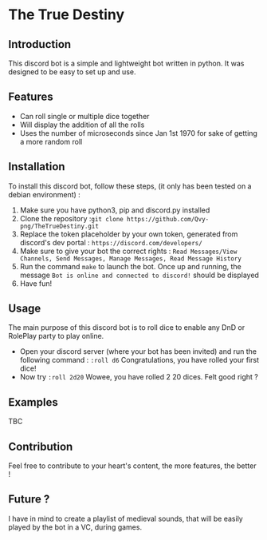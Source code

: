 # The True Destiny

## Introduction
This discord bot is a simple and lightweight bot written in python. It was designed to be easy to set up and use.

## Features
- Can roll single or multiple dice together
- Will display the addition of all the rolls
- Uses the number of microseconds since Jan 1st 1970 for sake of getting a more random roll

## Installation
To install this discord bot, follow these steps, (it only has been tested on a debian environment) :

1. Make sure you have python3, pip and discord.py installed
2. Clone the repository :`git clone https://github.com/Qvy-png/TheTrueDestiny.git`
3. Replace the token placeholder by your own token, generated from discord's dev portal : `https://discord.com/developers/`
4. Make sure to give your bot the correct rights : `Read Messages/View Channels, Send Messages, Manage Messages, Read Message History`
5. Run the command `make` to launch the bot. Once up and running, the message `Bot is online and connected to discord!` should be displayed
6. Have fun! 

## Usage
The main purpose of this discord bot is to roll dice to enable any DnD or RolePlay party to play online.

 - Open your discord server (where your bot has been invited) and run the following command : `:roll d6`
Congratulations, you have rolled your first dice! 
 - Now try `:roll 2d20`
Wowee, you have rolled 2 20 dices. Felt good right ? 

## Examples

TBC

## Contribution

Feel free to contribute to your heart's content, the more features, the better !

## Future ?

I have in mind to create a playlist of medieval sounds, that will be easily played by the bot in a VC, during games.
